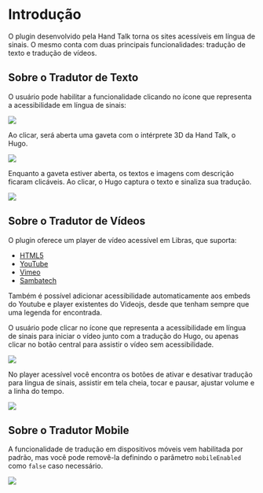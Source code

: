 # Introdução

O plugin desenvolvido pela Hand Talk torna os sites acessíveis em língua de sinais. O mesmo conta com duas principais funcionalidades: tradução de texto e tradução de vídeos.

## Sobre o Tradutor de Texto

O usuário pode habilitar a funcionalidade clicando no ícone que representa a acessibilidade em língua de sinais:

![](http://i66.tinypic.com/r93878.jpg)

Ao clicar, será aberta uma gaveta com o intérprete 3D da Hand Talk, o Hugo.
  
![](http://i66.tinypic.com/2ib26w6.jpg)

Enquanto a gaveta estiver aberta, os textos e imagens com descrição ficaram clicáveis. Ao clicar, o Hugo captura o texto e sinaliza sua tradução.

![](http://i65.tinypic.com/20tqql1.jpg)

## Sobre o Tradutor de Vídeos

O plugin oferece um player de vídeo acessível em Libras, que suporta:

- [HTML5](https://www.w3schools.com/htmL/html5_video.asp)
- [YouTube](https://www.youtube.com/)
- [Vimeo](https://vimeo.com/pt-br/)
- [Sambatech](https://www.sambatech.com.br/)

Também é possível adicionar acessibilidade automaticamente aos embeds do Youtube e player existentes do Videojs, desde que tenham sempre que uma legenda for encontrada.

O usuário pode clicar no ícone que representa a acessibilidade em língua de sinais para iniciar o vídeo junto com a tradução do Hugo, ou apenas clicar no botão central para assistir o vídeo sem acessibilidade.

![](http://i67.tinypic.com/szzwpl.jpg)

No player acessível você encontra os botões de ativar e desativar tradução para língua de sinais, assistir em tela cheia, tocar e pausar, ajustar volume e a linha do tempo.

![](http://i67.tinypic.com/23qqt4.jpg)

## Sobre o Tradutor Mobile

A funcionalidade de tradução em dispositivos móveis vem habilitada por padrão, mas você pode removê-la definindo o parâmetro `mobileEnabled` como `false` caso necessário.

![](http://i68.tinypic.com/nxn794.jpg)